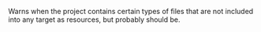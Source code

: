 Warns when the project contains certain types of files that are not included into any target as resources, but probably should be.
